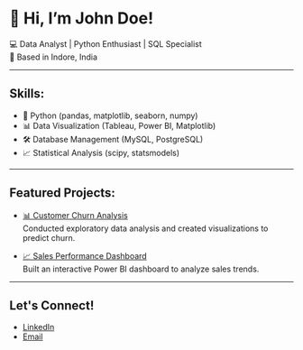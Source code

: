 # 👋 Hi, I’m John Doe!

💻 Data Analyst | Python Enthusiast | SQL Specialist  
📍 Based in Indore, India  

---

## Skills:
- 🐍 Python (pandas, matplotlib, seaborn, numpy)
- 📊 Data Visualization (Tableau, Power BI, Matplotlib)
- 🛠️ Database Management (MySQL, PostgreSQL)
- 📈 Statistical Analysis (scipy, statsmodels)

---

## Featured Projects:
- [📊 Customer Churn Analysis](https://github.com/sunil290/project1)  
  Conducted exploratory data analysis and created visualizations to predict churn.
  
- [📈 Sales Performance Dashboard](https://github.com/sunil290/project2)  
  Built an interactive Power BI dashboard to analyze sales trends.

---

## Let's Connect!
- [LinkedIn](https://www.linkedin.com/in/yourname/)
- [Email](mailto:sunilpatidar290@gmail.com)

